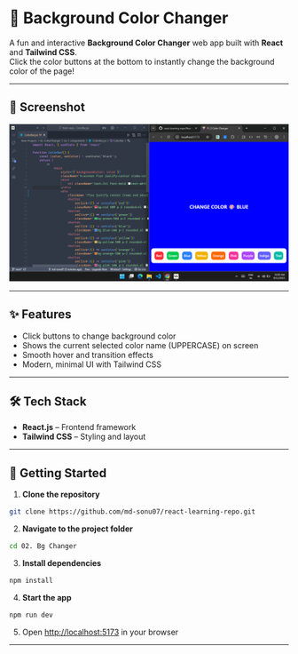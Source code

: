 # 🎨 Background Color Changer

A fun and interactive **Background Color Changer** web app built with **React** and **Tailwind CSS**.  
Click the color buttons at the bottom to instantly change the background color of the page!  

---

## 📸 Screenshot

![Background Color Changer Screenshot](./public/bg-changer.png)

---

## ✨ Features

- Click buttons to change background color  
- Shows the current selected color name (UPPERCASE) on screen  
- Smooth hover and transition effects  
- Modern, minimal UI with Tailwind CSS  

---

## 🛠 Tech Stack

- **React.js** – Frontend framework  
- **Tailwind CSS** – Styling and layout  

---

## 🚀 Getting Started

1. **Clone the repository**

```bash
git clone https://github.com/md-sonu07/react-learning-repo.git
````

2. **Navigate to the project folder**

```bash
cd 02. Bg Changer
```

3. **Install dependencies**

```bash
npm install
```

4. **Start the app**

```bash
npm run dev
```

5. Open [http://localhost:5173](http://localhost:5173) in your browser

---
